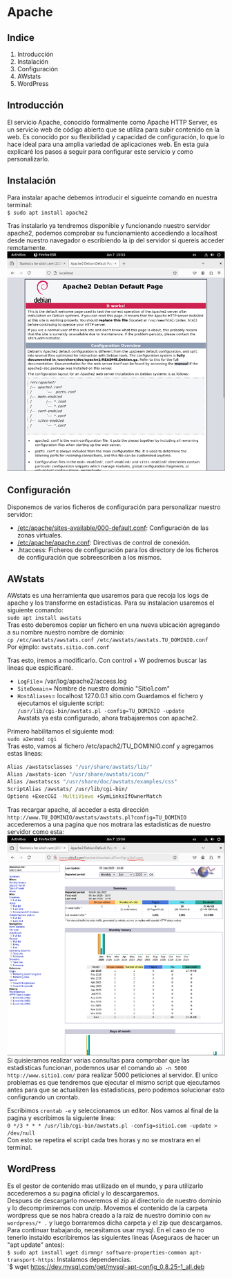 # Apache
## Indice
1. Introducción
2. Instalación
3. Configuración
4. AWstats
5. WordPress

## Introducción
El servicio Apache, conocido formalmente como Apache HTTP Server, es un servicio web de código abierto que se utiliza para subir contenido en la web.
Es conocido por su flexibilidad y capacidad de configuración, lo que lo hace ideal para una amplia variedad de aplicaciones web.
En esta guia explicaré los pasos a seguir para configurar este servicio y como personalizarlo.

## Instalación
Para instalar apache debemos introducir el sigueinte comando en nuestra terminal:  
`$ sudo apt install apache2`

Tras instalarlo ya tendremos disponible y funcionando nuestro servidor apache2, podemos comprobar su funcionamiento accediendo a localhost desde nuestro navegador o escribiendo la ip del servidor si quereis acceder remotamente.  
![localhost](/img/localhost.PNG)

## Configuración
Disponemos de varios ficheros de configuración para personalizar nuestro servidor:  
- [/etc/apache/sites-available/000-default.conf](/zonas_virtuales.md): Configuración de las zonas virtuales.  
- [/etc/apache/apache.conf](/apache_conf.md): Directivas de control de conexión.  
- .htaccess: Ficheros de configuración para los directory de los ficheros de configuración que sobreescriben a los mismos.

## AWstats
AWstats es una herramienta que usaremos para que recoja los logs de apache y los transforme en estadisticas. Para su instalacion usaremos el siguiente comando:  
`sudo apt install awstats`  
Tras esto deberemos copiar un fichero en una nueva ubicación agregando a su nombre nuestro nombre de dominio:  
`cp /etc/awstats/awstats.conf /etc/awstats/awstats.TU_DOMINIO.conf`  
Por ejmplo: `awstats.sitio.com.conf`  

Tras esto, iremos a modificarlo. Con control + W podremos buscar las lineas que espicificaré.  
- `LogFile`= /var/log/apache2/access.log  
- `SiteDomain`= Nombre de nuestro dominio "Sitio1.com"  
- `HostAliases`= localhost 127.0.0.1 sitio.com
Guardamos el fichero y ejecutamos el siguiente script:  
`/usr/lib/cgi-bin/awstats.pl -config=TU_DOMINIO -update`  
Awstats ya esta configurado, ahora trabajaremos con apache2.

Primero habilitamos el siguiente mod:  
`sudo a2enmod cgi`  
Tras esto, vamos al fichero /etc/apach2/TU_DOMINIO.conf y agregamos estas lineas:
```bash
Alias /awstatsclasses "/usr/share/awstats/lib/"
Alias /awstats-icon "/usr/share/awstats/icon/"
Alias /awstatscss "/usr/share/doc/awstats/examples/css"
ScriptAlias /awstats/ /usr/lib/cgi-bin/
Options +ExecCGI -MultiViews +SymLinksIfOwnerMatch
```
Tras recargar apache, al acceder a esta dirección `http://www.TU_DOMINIO/awstats/awstats.pl?config=TU_DOMINIO` accederemos a una pagina que nos motrara las estadisticas de nuestro servidor como esta:  
![awstats](/img/awstats.PNG)  
Si quisieramos realizar varias consultas para comprobar que las estadisticas funcionan, podemnos usar el comando `ab -n 5000 http://www.sitio1.com/` para realizar 5000 peticiones al servidor. El unico problemas es que tendremos que ejecutar el mismo script que ejecutamos antes para que se actualizen las estadisticas, pero podemos solucionar esto configurando un crontab.  

Escribimos `crontab -e` y seleccionamos un editor. Nos vamos al final de la pagina y escribimos la siguiente linea:  
`0 */3 * * * /usr/lib/cgi-bin/awstats.pl -config=sitio1.com -update > /dev/null`  
Con esto se repetira el script cada tres horas y no se mostrara en el terminal.

## WordPress
Es el gestor de contenido mas utilizado en el mundo, y para utilizarlo accederemos a su pagina oficial y lo descargaremos.  
Despues de descargarlo moveremos el zip al directorio de nuestro dominio y lo decomprimiremos con unzip. Movemos el contenido de la carpeta wordpress que se nos habra creado a la raiz de nuestro dominio con `mv wordpress/* .` y luego borraremos dicha carpeta y el zip que descargamos.  
Para continuar trabajando, necesitamos usar mysql. En el caso de no tenerlo instaldo escribiremos las siguientes lineas (Aseguraos de hacer un "apt update" antes):  
`$ sudo apt install wget dirmngr software-properties-common apt-transport-https`: Instalamos dependencias.  
`$ wget https://dev.mysql.com/get/mysql-apt-config_0.8.25-1_all.deb

